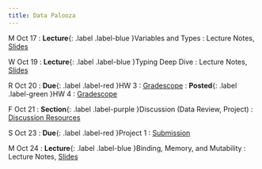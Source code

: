 ```yaml
---
title: Data Palooza
---
```


M Oct 17
: **Lecture**{: .label .label-blue }Variables and Types
  : Lecture Notes, [Slides](https://docs.google.com/presentation/d/18FaEpHZgssxTS-TNSs-VJDghLS1v5X1N/)

W Oct 19
: **Lecture**{: .label .label-blue }Typing Deep Dive
  : Lecture Notes, [Slides](https://docs.google.com/presentation/d/18FaEpHZgssxTS-TNSs-VJDghLS1v5X1N/)

R Oct 20
: **Due**{: .label .label-red }HW 3
  : [Gradescope](https://www.gradescope.com/courses/444425/assignments/2347950)
: **Posted**{: .label .label-green }HW 4
  : [Gradescope](https://www.gradescope.com/courses/444425/assignments/2368706)

F Oct 21
: **Section**{: .label .label-purple }Discussion (Data Review, Project)
  : [Discussion Resources](https://drive.google.com/drive/folders/1TBOqhuq2-JFEcW0KNkbnC6UXtpGUsATe)

S Oct 23
: **Due**{: .label .label-red }Project 1
  : [Submission](https://www.gradescope.com/courses/444425/assignments/2345373)

M Oct 24
: **Lecture**{: .label .label-blue }Binding, Memory, and Mutability
  : Lecture Notes, [Slides](https://docs.google.com/presentation/d/18FaEpHZgssxTS-TNSs-VJDghLS1v5X1N/)
